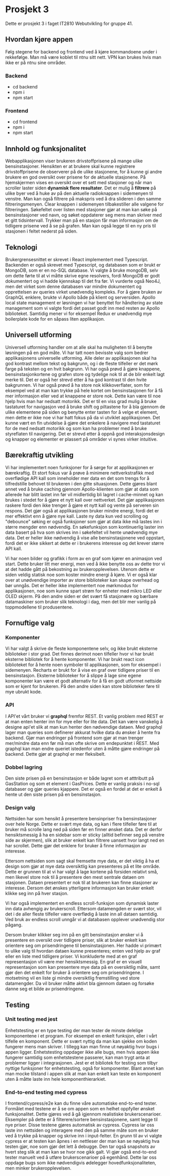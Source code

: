 # Prosjekt 3

Dette er prosjekt 3 i faget IT2810 Webutvikling for gruppe 41.

## Hvordan kjøre appen

Følg stegene for backend og frontend ved å kjøre kommandoene under i rekkefølge. Man må være koblet til ntnu sitt nett. VPN kan brukes hvis man ikke er på ntnu sine områder.

### Backend

- cd backend
- npm i
- npm start

### Frontend

- cd frontend
- npm i
- npm start

## Innhold og funksjonalitet

Webapplikasjonen viser brukeren drivstoffprisene på mange ulike bensinstasjoner. Hensikten er at brukere skal kunne registrere drivstoffprisene de observerer på de ulike stasjonene, for å kunne gi andre brukere en god oversikt over prisene for de aktuelle stasjonene. På hjemskjermen vises en oversikt over et sett med stasjoner og når man scroller laster siden **dynamisk flere resultater**. Det er mulig å **filtrere** på ulike byer ved å huke av på den aktuelle radioknappen i sidemenyen til venstre. Man kan også filtrere på makspris ved å dra slideren i den samme filtreringsmenyen. Clear knappen i sidemenyen tilbakestiller alle valgene for filtreringen. Søkefeltet over listen med stasjoner gjør at man kan søke på bensinstasjoner ved navn, og søket oppdaterer seg mens man skriver med et gitt tidsintervall. Trykker man på en stasjon får man informasjon om de tidligere prisene ved å se på grafen. Man kan også legge til en ny pris til stasjonen i feltet nederst på siden.

## Teknologi

Brukergrensesnittet er skrevet i React implementert med Typescript. Backenden er også skrevet med Typescript, og databasen som er brukt er MongoDB, som er en no-SQL database. Vi valgte å bruke mongoDB, selv om dette førte til at vi måtte skrive egne resolvers, fordi MongoDB er godt dokumentert og vi hadde kjennskap til det fra før. Vi vurderte også Neo4J, men det virket som denne databasen var mindre dokumentert og opprettelsen av queries virket unødvendig kompleks. For å gjøre bruken av GraphQL enklere, brukte vi Apollo både på klient og serversiden. Apollo local state management er løsningen vi har benyttet for håndtering av state management som vi valgte fordi det passet godt inn med resten av Apollo biblioteket. Samtidig mener vi for eksempel Redux er unødvendig mye boilerplate kode for en såpass liten applikasjon. 

## Universell utforming

Universell utforming handler om at alle skal ha muligheten til å benytte løsningen på en god måte. Vi har tatt noen bevisste valg som bedrer applikasjonens universelle utforming. Alle deler av applikasjonen skal ha god kontrast mellom tekst og bakgrunn, og i de fleste tilfeller er det mørk farge på teksten og en hvit bakgrunn. Vi har også prøvd å gjøre knappene, bensinstasjonkortene og grafen store og tydelige nok til at de blir enkelt lagt merke til. Det er også her strevd etter å ha god kontrast til den hvite bakgrunnen. Vi har også prøvd å ha store nok klikkoverflater, som for eksempel ved at man kan trykke på hele kortet om bensinstasjonen for å få mer informasjon eller ved at knappene er store nok. Dette kan være til noe hjelp hvis man har nedsatt motorikk. Det er til en viss grad mulig å bruke tastaturet for navigasjon ved å bruke shift og piltastene for å bla gjennom de ulike elementene på siden og benytte enter tasten for å velge et element, men dette er ikke noe vi har hatt fokus på da vi utviklet applikasjonen. Det kunne vært en fin utvidelse å gjøre det enkelere å navigere med tastaturet for de med nedsatt motorikk og som kan ha problemer med å bruke styreflaten til navigering. Det er strevd etter å oppnå god interaksjonsdesign og knapper og elementer er plassert på områder vi synes virker intuitive.

## Bærekraftig utvikling

Vi har implementert noen funksjoner for å sørge for at applikasjonen er bærekraftig. Et stort fokus var å prøve å minimere nettverkstrafikk med overflødige API kall som inneholder mer data en det som trengs for å tilfredstille behovet til brukeren i den gitte situasjonen. Dette gjøres blant annet ved å bruke caching gjennom Apollo-klienten som gjør at data som allerede har blitt lastet inn før vil midlertidig bli lagret i cache-minnet og kan brukes i stedet for å gjøre et nytt kall over nettverket. Det gjør applikasjonen raskere fordi den ikke trenger å gjøre et nytt kall og vente på serveren sin respons. Det gjør også at applikasjonen bruker mindre energi, fordi det er mer effektivt enn å gjøre nye kall. Laste ny data kun ved scrolling og "debounce" søking er også funksjoner som gjør at data ikke må lastes inn i større mengder enn nødvendig. En søkefunksjon som kontinuerlig laster inn data basert på hva som skrives inn i søkefeltet vil hente unødvendig mye data. Det er heller ikke nødvendig å vise alle bensinstasjonene ved oppstart, fordi det er ikke sikkert at dette er i brukerens interesse og det krever større API kall.

Vi har noen bilder og grafikk i form av en graf som kjører en animasjon ved start. Dette bruker litt mer energi, men ved å ikke benytte oss av dette tror vi at det hadde gått på bekostning av brukeropplevelsen. Utenom dette er siden veldig statisk noe som koster mindre energi å kjøre. Vi er også klar over at unødvendige importer av store biblioteker kan skape overhead og bør unngås. Det er heller ikke implementert noe mørkmodus for applikasjonen, noe som kunne spart strøm for enheter med mikro LED eller OLED skjerm. På den andre siden er det svært få stasjonære og bærbare datamaskiner som bruker slik teknologi i dag, men det blir mer vanlig på toppmodellene til produsentene.

## Fornuftige valg

### Komponenter

Vi har valgt å skrive de fleste komponentene selv, og ikke brukt eksterne biblioteker i stor grad. Det finnes derimot noen tilfeller hvor vi har brukt eksterne bibliotek for å hente komponenter. Vi har brukt react icon biblioteket for å hente noen symboler til applikasjonen, som for eksempel i sidemenyen. Recharts er brukt for å vise en graf over tidligere priser til en bensinstasjon. Eksterne biblioteker for å slippe å lage sine egene komponenter kan være et godt alternativ for å få en godt utformet nettside som er kjent for brukeren. På den andre siden kan store biblioteker føre til mye ubrukt kode.

### API

I API'et vårt bruker vi **graphql** fremfor REST. Et vanlig problem med REST er at man enten henter inn for mye eller for lite data. Det kan være vanskelig å designe api'et slik at man kun henter den nødvendige dataen. Med graphql lager man queries som definerer akkurat hvilke data du ønsker å hente fra backend. Gjør man endringer på frontend som gjør at man trenger mer/mindre data enn før må man ofte skrive om endepunktet i REST. Med graphql kan man endre queriet istedenfor uten å måtte gjøre endringer på backend. Dette gjør at graphql er mer fleksibelt.

### Dobbel lagring

Den siste prisen på en bensinstasjon er både lagret som et atttributt på GasStation og som et element i GasPrices. Dette er vanlig praksis i no-sql databaser og gjør queries kjappere. Det er også en fordel at det er enkelt å hente ut den siste prisen på en bensinstasjon.

### Design valg

Nettsiden har som hensikt å presentere bensinpriser fra bensinstasjoner over hele Norge. Dette er svært mye data, og kan i flere tilfeller føre til at bruker må scrolle lang ned på siden før en finner ønsket data. Det er derfor hensiktsmessig å ha en sidebar som er sticky (alltid befinner seg på venstre side av skjermen), slik at bruker enkelt kan filtrere uansett hvor langt ned en har scrollet. Dette gjør det enklere for bruker å finne informasjon av interesse.

Ettersom nettsiden som sagt skal fremsette mye data, er det viktig å ha et design som gjør at mye data oversiktlig kan presenteres på et lite område. Dette er grunnen til at vi har valgt å lage kortene på forsiden relativt små, men likevel store nok til å presentere den mest sentrale dataen om stasjonen. Dataen presentert er nok til at brukeren kan finne stasjoner av interesse. Dersom det ønskes ytterligere informasjon kan bruker enkelt klikke seg inn på hver stasjon. 

Vi har også implementert en endless scroll-funksjon som dynamisk laster inn data avhengig av brukerscroll. Ettersom datamengden er svært stor, vil det i de aller fleste tilfeller være overflødig å laste inn all dataen samtidig. Ved bruk av endless scroll unngår vi at databasen opplever unødvendig stor pågang. 

Dersom bruker klikker seg inn på en gitt bensinstasjon ønsker vi å presentere en oversikt over tidligere priser, slik at bruker enkelt kan orientere seg om prisendringene til bensinstasjonen. Her hadde vi primært to ulike valg til hvordan dataen kunne presenteres; enten ved hjelp av graf eller en liste med tidligere priser. Vi konkluderte med at en graf representasjon vil være mer hensiktsmessig. En graf er en visuell representasjon som kan presentere mye data på en oversiktlig måte, samt gjør den det enkelt for bruker å orientere seg om prisendringene. I motsetning vil en liste gi mindre oversiktlig fremstilling ved store datamengder. Da vil bruker måtte aktivt bla gjennom dataen og forsøke danne seg et bilde av prisendringene. 

## Testing

### Unit testing med jest

Enhetstesting er en type testing der man tester de minste delelige komponentene i et program. For eksempel en enkelt funksjon, eller i vårt tilfelle en komponent. Dette er svært nyttig da man kan sjekke om koden fungerer mens man skriver. I tillegg kan man finne ut nøyaktig hvor bugs i appen ligger. Enhetstesting oppdager ikke alle bugs, men hvis appen ikke fungerer samtidig som enhetstestene passerer, kan man trygt anta at problemer ligger i integrasjonen. Jest er et bibliotek for testing som tilbyr nyttige funksjoner for enhetstesting, også for komponenter. Blant annet kan man mocke tilstand i appen slik at man kan enkelt kan teste en komponent uten å måtte laste inn hele komponenthierarkiet.

### End-to-end testing med cypress

I frontend/cypress/e2e kan du finne våre automatiske end-to-end tester. Formålet med testene er å se om appen som en helhet oppfyller ønsket funksjonalitet. Dette gjøres ved å gå igjennom realistiske brukerscenarioer. Eksempler på dette er å filterere/sortere bensinstasjonene, samt legge til nye priser. Disse testene gjøres automatisk av cypress. Cypress lar oss laste inn nettsiden og interagere med den på samme måte som en bruker ved å trykke på knapper og skrive inn i input-felter. En grunn til av vi valgte cypress er at testen kan åpnes i en nettleser der man kan se nøyaktig hva testen gjør, noe som gjør det lett å debugge. Den tar også snapshots av hvert steg slik at man kan se hvor noe gikk galt. Vi gjør også end-to-end tester manuelt ved å utføre brukerscenarioer på egenhånd. Dette lar oss oppdage bugs som ikke nødvendigvis ødelegger hovedfunksjonaliteten, men minker brukeropplevelsen.
